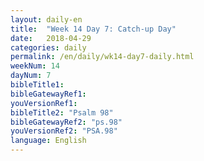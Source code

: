 ```yaml
---
layout: daily-en
title:  "Week 14 Day 7: Catch-up Day"
date:   2018-04-29
categories: daily
permalink: /en/daily/wk14-day7-daily.html
weekNum: 14
dayNum: 7
bibleTitle1: 
bibleGatewayRef1: 
youVersionRef1:
bibleTitle2: "Psalm 98"
bibleGatewayRef2: "ps.98"
youVersionRef2: "PSA.98"
language: English
---
```

